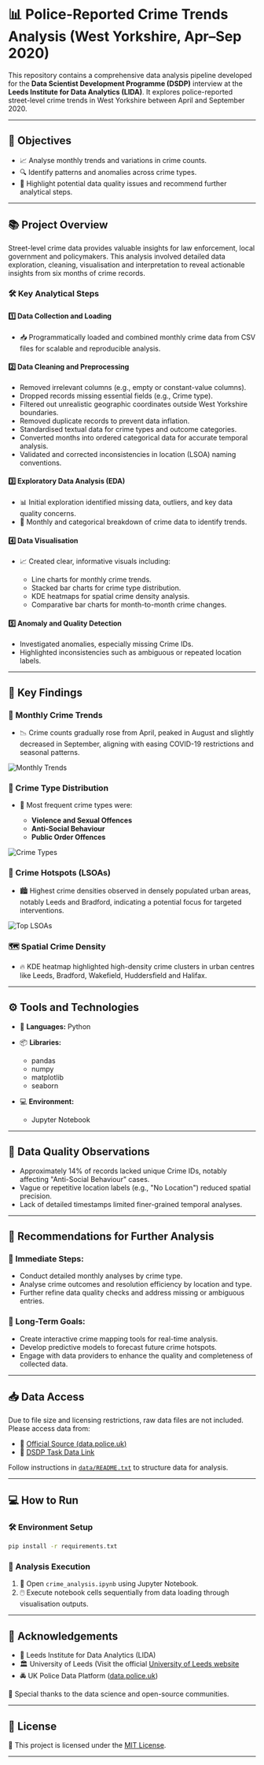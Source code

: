 # 📊 Police-Reported Crime Trends Analysis (West Yorkshire, Apr–Sep 2020)

This repository contains a comprehensive data analysis pipeline developed for the **Data Scientist Development Programme (DSDP)** interview at the **Leeds Institute for Data Analytics (LIDA)**. It explores police-reported street-level crime trends in West Yorkshire between April and September 2020.

---

## 🎯 Objectives

* 📈 Analyse monthly trends and variations in crime counts.
* 🔍 Identify patterns and anomalies across crime types.
* 🚨 Highlight potential data quality issues and recommend further analytical steps.

---

## 📚 Project Overview

Street-level crime data provides valuable insights for law enforcement, local government and policymakers. This analysis involved detailed data exploration, cleaning, visualisation and interpretation to reveal actionable insights from six months of crime records.

### 🛠️ Key Analytical Steps

#### 1️⃣ Data Collection and Loading

* 📥 Programmatically loaded and combined monthly crime data from CSV files for scalable and reproducible analysis.

#### 2️⃣ Data Cleaning and Preprocessing

* Removed irrelevant columns (e.g., empty or constant-value columns).
* Dropped records missing essential fields (e.g., Crime type).
* Filtered out unrealistic geographic coordinates outside West Yorkshire boundaries.
* Removed duplicate records to prevent data inflation.
* Standardised textual data for crime types and outcome categories.
* Converted months into ordered categorical data for accurate temporal analysis.
* Validated and corrected inconsistencies in location (LSOA) naming conventions.

#### 3️⃣ Exploratory Data Analysis (EDA)

* 📊 Initial exploration identified missing data, outliers, and key data quality concerns.
* 📆 Monthly and categorical breakdown of crime data to identify trends.

#### 4️⃣ Data Visualisation

* 📈 Created clear, informative visuals including:

  * Line charts for monthly crime trends.
  * Stacked bar charts for crime type distribution.
  * KDE heatmaps for spatial crime density analysis.
  * Comparative bar charts for month-to-month crime changes.

#### 5️⃣ Anomaly and Quality Detection

* Investigated anomalies, especially missing Crime IDs.
* Highlighted inconsistencies such as ambiguous or repeated location labels.

---

## 📌 Key Findings

### 📅 Monthly Crime Trends

* 📉 Crime counts gradually rose from April, peaked in August and slightly decreased in September, aligning with easing COVID-19 restrictions and seasonal patterns.

![Monthly Trends](images/monthly_trends.png)

### 🔎 Crime Type Distribution

* 🚓 Most frequent crime types were:

  * **Violence and Sexual Offences**
  * **Anti-Social Behaviour**
  * **Public Order Offences**

![Crime Types](images/crime_types.png)

### 📍 Crime Hotspots (LSOAs)

* 🏙️ Highest crime densities observed in densely populated urban areas, notably Leeds and Bradford, indicating a potential focus for targeted interventions.

![Top LSOAs](images/top_lsoas.png)

### 🗺️ Spatial Crime Density

* 🔥 KDE heatmap highlighted high-density crime clusters in urban centres like Leeds, Bradford, Wakefield, Huddersfield and Halifax.

---

## ⚙️ Tools and Technologies

* 🐍 **Languages:** Python

* 📦 **Libraries:**

  * pandas
  * numpy
  * matplotlib
  * seaborn

* 💻 **Environment:**

  * Jupyter Notebook

---

## 🚧 Data Quality Observations

* Approximately 14% of records lacked unique Crime IDs, notably affecting "Anti-Social Behaviour" cases.
* Vague or repetitive location labels (e.g., "No Location") reduced spatial precision.
* Lack of detailed timestamps limited finer-grained temporal analyses.

---

## 🚀 Recommendations for Further Analysis

### 📌 Immediate Steps:

* Conduct detailed monthly analyses by crime type.
* Analyse crime outcomes and resolution efficiency by location and type.
* Further refine data quality checks and address missing or ambiguous entries.

### 📌 Long-Term Goals:

* Create interactive crime mapping tools for real-time analysis.
* Develop predictive models to forecast future crime hotspots.
* Engage with data providers to enhance the quality and completeness of collected data.

---

## 📥 Data Access

Due to file size and licensing restrictions, raw data files are not included. Please access data from:

* 🔗 [Official Source (data.police.uk)](https://data.police.uk/data/)
* 🔗 [DSDP Task Data Link](https://tinyurl.com/DSDP25)

Follow instructions in [`data/README.txt`](data/README.txt) to structure data for analysis.

---

## 💻 How to Run

### 🛠️ Environment Setup

```bash
pip install -r requirements.txt
```

### 🚦 Analysis Execution

1. 📂 Open `crime_analysis.ipynb` using Jupyter Notebook.
2. 🖱️ Execute notebook cells sequentially from data loading through visualisation outputs.

---

## 🙌 Acknowledgements

* 🏫 Leeds Institute for Data Analytics (LIDA)
* 🏛️ University of Leeds (Visit the official [University of Leeds website](https://www.leeds.ac.uk)   
* 🚔 UK Police Data Platform ([data.police.uk](https://data.police.uk))

🙏 Special thanks to the data science and open-source communities.


---

## 📄 License

📜 This project is licensed under the [MIT License](LICENSE).

---

